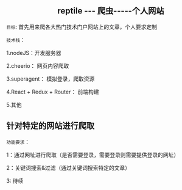                             reptile --- 爬虫-----个人网站
-----------------------------------------------

`目标`: 首先用来爬各大热门技术门户网站上的文章，个人要求定制

`技术栈`：

1.nodeJS：开发服务器

2.cheerio： 网页内容爬取

3.superagent： 模拟登录，爬取资源

4.React + Redux + Router： 前端构建

5.其他

针对特定的网站进行爬取
-----------

`功能要求`：

1：通过网址进行爬取（是否需要登录，需要登录则需要提供登录的网址）

2：关键词搜索&过滤（通过关键词搜索特定的文章）

3: 待续
